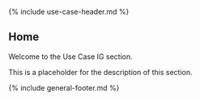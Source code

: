 {% include use-case-header.md %}

<h2 class="no-number">Home</h2>

Welcome to the Use Case IG section.

This is a placeholder for the description of this section.

{% include general-footer.md %}